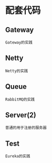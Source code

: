# 配套代码

## Gateway
    Gateway的实践

## Netty
    Netty的实践

## Queue
    RabbitMQ的实践

## Server(2)
    普通的用于注册的服务器

## Test
    Eureka的实践
